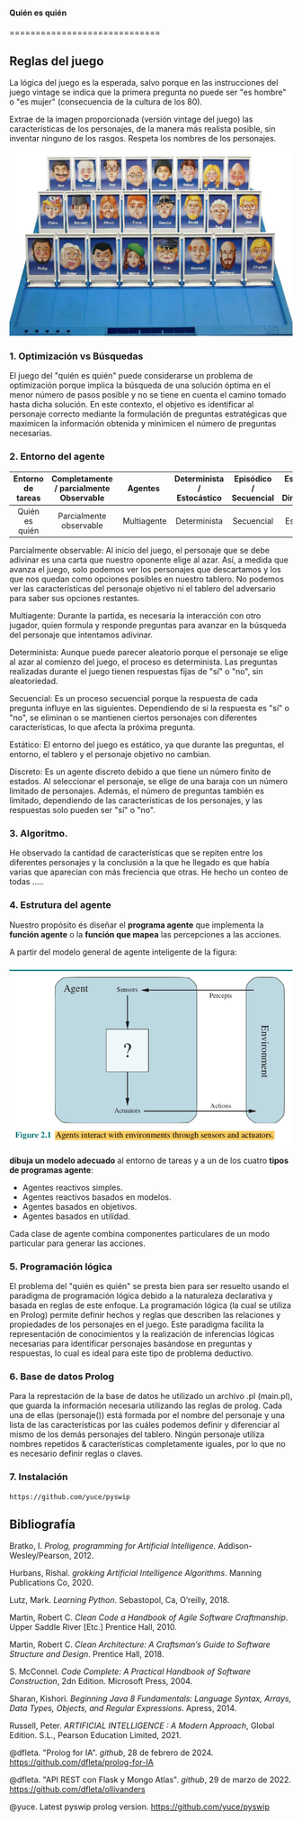 
#### Quién es quién
=============================

## Reglas del juego

La lógica del juego es la esperada, salvo porque en las instrucciones del juego vintage se indica que la primera pregunta no puede ser "es hombre" o "es mujer" (consecuencia de la cultura de los 80).

Extrae de la imagen proporcionada (versión vintage del juego) las características de los personajes, de la manera más realista posible, sin inventar ninguno de los rasgos. Respeta los nombres de los personajes.

![Quien es quien - azul](./doc/Quien-es-quien.jpg)

### 1. Optimización vs Búsquedas

El juego del "quién es quién" puede considerarse un problema de optimización porque implica la búsqueda de una solución óptima en el menor número de pasos posible y no se tiene en cuenta el camino tomado hasta dicha solución. En este contexto, el objetivo es identificar al personaje correcto mediante la formulación de preguntas estratégicas que maximicen la información obtenida y minimicen el número de preguntas necesarias.

### 2. Entorno del agente

Entorno de tareas | Completamente / parcialmente Observable| Agentes | Determinista / Estocástico | Episódico / Secuencial | Estático / Dinámico | Discreto / Continuo
:---: | :---: | :---: | :---: | :---: | :---: | :---: |
 Quién es quién | Parcialmente observable | Multiagente | Determinista | Secuencial | Estático | Episódico |

Parcialmente observable: Al inicio del juego, el personaje que se debe adivinar es una carta que nuestro oponente elige al azar. Así, a medida que avanza el juego, solo podemos ver los personajes que descartamos y los que nos quedan como opciones posibles en nuestro tablero. No podemos ver las características del personaje objetivo ni el tablero del adversario para saber sus opciones restantes.

Multiagente: Durante la partida, es necesaria la interacción con otro jugador, quien formula y responde preguntas para avanzar en la búsqueda del personaje que intentamos adivinar.

Determinista: Aunque puede parecer aleatorio porque el personaje se elige al azar al comienzo del juego, el proceso es determinista. Las preguntas realizadas durante el juego tienen respuestas fijas de "sí" o "no", sin aleatoriedad.

Secuencial: Es un proceso secuencial porque la respuesta de cada pregunta influye en las siguientes. Dependiendo de si la respuesta es "sí" o "no", se eliminan o se mantienen ciertos personajes con diferentes características, lo que afecta la próxima pregunta.

Estático: El entorno del juego es estático, ya que durante las preguntas, el entorno, el tablero y el personaje objetivo no cambian.

Discreto: Es un agente discreto debido a que tiene un número finito de estados. Al seleccionar el personaje, se elige de una baraja con un número limitado de personajes. Además, el número de preguntas también es limitado, dependiendo de las características de los personajes, y las respuestas solo pueden ser "sí" o "no".

### 3. Algoritmo.

He observado la cantidad de características que se repiten entre los diferentes personajes y la conclusión a la que he llegado es que había varias que aparecían con más freciencia que otras. He hecho un conteo de todas .....

### 4. Estrutura del agente

Nuestro propósito és diseñar el **programa agente** que implementa la **función agente** o la **función que mapea** las percepciones a las acciones. 

A partir del modelo general de agente inteligente de la figura:

![Modelo general agente inteligente](./doc/modelo_AI.png)

**dibuja un modelo adecuado** al entorno de tareas y a un de los cuatro **tipos de programas agente**:

- Agentes reactivos simples.
- Agentes reactivos basados en modelos.
- Agentes basados en objetivos.
- Agentes basados en utilidad.

Cada clase de agente combina componentes particulares de un modo particular para generar las acciones. 

### 5. Programación lógica

El problema del "quién es quién" se presta bien para ser resuelto usando el paradigma de programación lógica debido a la naturaleza declarativa y basada en reglas de este enfoque. La programación lógica (la cual se utiliza en Prolog) permite definir hechos y reglas que describen las relaciones y propiedades de los personajes en el juego. Este paradigma facilita la representación de conocimientos y la realización de inferencias lógicas necesarias para identificar personajes basándose en preguntas y respuestas, lo cual es ideal para este tipo de problema deductivo.

### 6. Base de datos Prolog

Para la represtación de la base de datos he utilizado un archivo .pl (main.pl), que guarda la información necesaria utilizando las reglas de prolog. Cada una de ellas (personaje()) está formada por el nombre del personaje y una lista de las características por las cuáles podemos definir y diferenciar al mismo de los demás personajes del tablero. Ningún personaje utiliza nombres repetidos & características completamente iguales, por lo que no es necesario definir reglas o claves.

### 7. Instalación

```
https://github.com/yuce/pyswip
```

## Bibliografía

Bratko, I. _Prolog, programming for Artificial Intelligence_. Addison-Wesley/Pearson, 2012.

Hurbans, Rishal. _grokking Artificial Intelligence Algorithms_. Manning Publications Co, 2020. 

Lutz, Mark. _Learning Python_. Sebastopol, Ca, O’reilly, 2018.

Martin, Robert C. _Clean Code a Handbook of Agile Software Craftmanship_. Upper Saddle River [Etc.] Prentice Hall, 2010.

Martin, Robert C. _Clean Architecture: A Craftsman’s Guide to Software Structure and Design_. Prentice Hall, 2018.

S. McConnel. _Code Complete: A Practical Handbook of Software Construction_, 2dn Edition. Microsoft Press, 2004.

Sharan, Kishori. _Beginning Java 8 Fundamentals: Language Syntax, Arrays, Data Types, Objects, and Regular Expressions_. Apress, 2014.

Russell, Peter. _ARTIFICIAL INTELLIGENCE : A Modern Approach_, Global Edition. S.L., Pearson Education Limited, 2021.

@dfleta. "Prolog for IA". _github_, 28 de febrero de 2024. https://github.com/dfleta/prolog-for-IA

@dfleta. "API REST con Flask y Mongo Atlas". _github_, 29 de marzo de 2022. https://github.com/dfleta/ollivanders

@yuce. Latest pyswip prolog version. https://github.com/yuce/pyswip